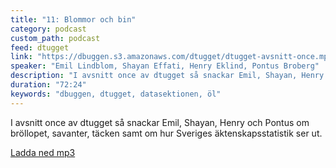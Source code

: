 ```yaml
---
title: "11: Blommor och bin"
category: podcast
custom_path: podcast
feed: dtugget
link: "https://dbuggen.s3.amazonaws.com/dtugget/dtugget-avsnitt-once.mp3"
speaker: "Emil Lindblom, Shayan Effati, Henry Eklind, Pontus Broberg"
description: "I avsnitt once av dtugget så snackar Emil, Shayan, Henry och Pontus om bröllopet, savanter, täcken samt om hur Sveriges äktenskapsstatistik ser ut."
duration: "72:24"
keywords: "dbuggen, dtugget, datasektionen, öl"
---
```

<script src="/audiojs/audio.min.js"></script>
<script>
  audiojs.events.ready(function() {
    var as = audiojs.createAll();
  });
</script>

I avsnitt once av dtugget så snackar Emil, Shayan, Henry och Pontus om bröllopet, savanter, täcken samt om hur Sveriges äktenskapsstatistik ser ut.

<audio src="{{ page.link }}" preload="auto"></audio>

<p class="center">
  <a class="center" href="{{ page.link }}">Ladda ned mp3</a>
</p>
